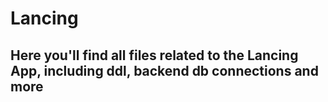 # Lancing

## Here you'll find all files related to the Lancing App, including ddl, backend db connections and more

